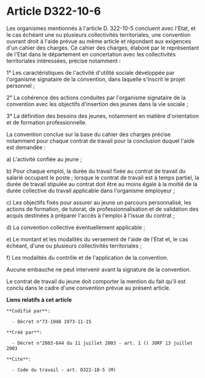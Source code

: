 # Article D322-10-6

Les organismes mentionnés à l'article D. 322-10-5 concluent avec l'Etat, et le cas échéant une ou plusieurs collectivités
territoriales, une convention ouvrant droit à l'aide prévue au même article et répondant aux exigences d'un cahier des
charges. Ce cahier des charges, élaboré par le représentant de l'Etat dans le département en concertation avec les
collectivités territoriales intéressées, précise notamment :

1° Les caractéristiques de l'activité d'utilité sociale développée par l'organisme signataire de la convention, dans laquelle
s'inscrit le projet personnel ;

2° La cohérence des actions conduites par l'organisme signataire de la convention avec les objectifs d'insertion des jeunes
dans la vie sociale ;

3° La définition des besoins des jeunes, notamment en matière d'orientation et de formation professionnelle.

La convention conclue sur la base du cahier des charges précise notamment pour chaque contrat de travail pour la conclusion
duquel l'aide est demandée :

a) L'activité confiée au jeune ;

b) Pour chaque emploi, la durée du travail fixée au contrat de travail du salarié occupant le poste ; lorsque le contrat de
travail est à temps partiel, la durée de travail stipulée au contrat doit être au moins égale à la moitié de la durée
collective du travail applicable dans l'organisme employeur ;

c) Les objectifs fixés pour assurer au jeune un parcours personnalisé, les actions de formation, de tutorat, de
professionnalisation et de validation des acquis destinées à préparer l'accès à l'emploi à l'issue du contrat ;

d) La convention collective éventuellement applicable ;

e) Le montant et les modalités du versement de l'aide de l'Etat et, le cas échéant, d'une ou plusieurs collectivités
territoriales ;

f) Les modalités du contrôle et de l'application de la convention.

Aucune embauche ne peut intervenir avant la signature de la convention.

Le contrat de travail du jeune doit comporter la mention du fait qu'il est conclu dans le cadre d'une convention prévue au
présent article.

**Liens relatifs à cet article**

	**Codifié par**:

	  - Décret n°73-1048 1973-11-15

	**Créé par**:

	  - Décret n°2003-644 du 11 juillet 2003 - art. 1 () JORF 13 juillet 2003

	**Cite**:

	  - Code du travail - art. D322-10-5 (M)

